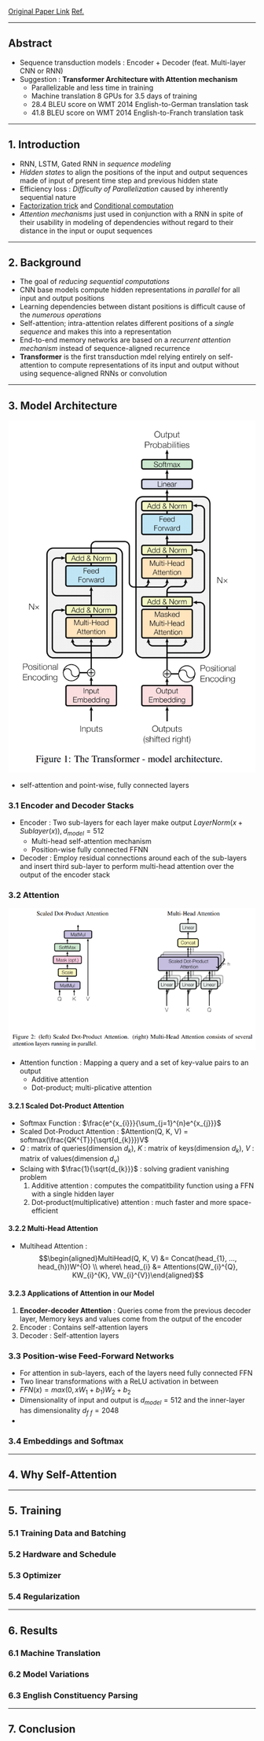 [Original Paper Link](https://arxiv.org/abs/1706.03762)
[Ref.](https://incredible.ai/nlp/2020/02/29/Transformer/)

---
## Abstract

- Sequence transduction models : Encoder + Decoder (feat. Multi-layer CNN or RNN)
- Suggestion : **Transformer Architecture with Attention mechanism**
	- Parallelizable and less time in training
	- Machine translation 8 GPUs for 3.5 days of training
	- 28.4 BLEU score on WMT 2014 English-to-German translation task
	- 41.8 BLEU score on WMT 2014 English-to-Franch translation task

---
## 1. Introduction

- RNN, LSTM, Gated RNN in *sequence modeling*
- *Hidden states* to align the positions of the input and output sequences made of input of present time step and previous hidden state
- Efficiency loss : *Difficulty of Parallelization* caused by inherently sequential nature
- [Factorization trick](https://arxiv.org/abs/1703.10722) and [Conditional computation](https://arxiv.org/abs/1701.06538)
- *Attention mechanisms* just used in conjunction with a RNN in spite of their usability in modeling of dependencies without regard to their distance in the input or ouput sequences

---
## 2. Background

- The goal of *reducing sequential computations*
- CNN base models compute hidden representations *in parallel* for all input and output positions
- Learning dependencies between distant positions is difficult cause of the *numerous operations*
- Self-attention; intra-attention relates different positions of a *single sequence* and makes this into a representation
- End-to-end memory networks are based on a *recurrent attention mechanism* instead of sequence-aligned recurrence
- **Transformer** is the first transduction mdel relying entirely on self-attention to compute representations of its input and output without using sequence-aligned RNNs or convolution

---
## 3. Model Architecture

![](Attatched/Pasted%20image%2020240415092511.png)

- self-attention and point-wise, fully connected layers
### 3.1 Encoder and Decoder Stacks

- Encoder : Two sub-layers for each layer make output $LayerNorm(x+Sublayer(x)), d_{model}=512$
	- Multi-head self-attention mechanism
	- Position-wise fully connected FFNN
- Decoder : Employ residual connections around each of the sub-layers and insert third sub-layer to perform multi-head attention over the output of the encoder stack
### 3.2 Attention

![](../Attatched/Pasted%20image%2020240415195408.png)

- Attention function : Mapping a query and a set of key-value pairs to an output
	- Additive attention
	- Dot-product; multi-plicative attention
#### 3.2.1 Scaled Dot-Product Attention

- Softmax Function : $\frac{e^{x_{i}}}{\sum_{j=1}^{n}e^{x_{j}}}$
- Scaled Dot-Product Attention : $Attention(Q, K, V) = softmax(\frac{QK^{T}}{\sqrt{d_{k}}})V$
- $Q$ : matrix of queries(dimension $d_{k}$), $K$ : matrix of keys(dimension $d_{k}$), $V$ : matrix of values(dimension $d_{v}$)
- Sclaing with $\frac{1}{\sqrt{d_{k}}}$ : solving gradient vanishing problem
	1. Additive attention : computes the compatitbility function using a FFN with a single hidden layer
	2. Dot-product(multiplicative) attention : much faster and more space-efficient
#### 3.2.2 Multi-Head Attention

- Multihead Attention : $$\begin{aligned}MultiHead(Q, K, V) &= Concat(head_{1}, ..., head_{h})W^{O} \\
where\ head_{i} &= Attentions(QW_{i}^{Q}, KW_{i}^{K}, VW_{i}^{V})\end{aligned}$$

#### 3.2.3 Applications of Attention in our Model

1. **Encoder-decoder Attention** : Queries come from the previous decoder layer, Memory keys and values come from the output of the encoder
2. Encoder : Contains self-attention layers
3. Decoder : Self-attention layers

### 3.3 Position-wise Feed-Forward Networks

- For attention in sub-layers, each of the layers need fully connected FFN
- Two linear transformations with a ReLU activation in between
- $FFN(x) = max(0, xW_{1} + b_{1})W_{2} + b_{2}$
- Dimensionality of input and output is $d_{model} = 512$ and the inner-layer has dimensionality $d_{f \ f} = 2048$
- 

### 3.4 Embeddings and Softmax

---
## 4. Why Self-Attention

---
## 5. Training

### 5.1 Training Data and Batching

### 5.2 Hardware and Schedule

### 5.3 Optimizer

### 5.4 Regularization

---
## 6. Results

### 6.1 Machine Translation

### 6.2 Model Variations
### 6.3 English Constituency Parsing

---
## 7. Conclusion

